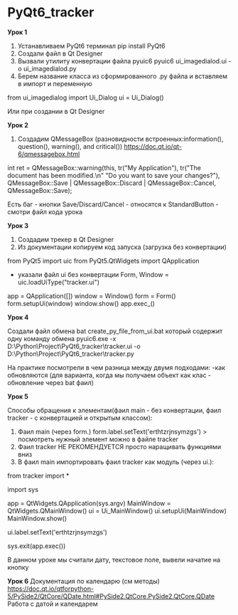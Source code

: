 # PyQt6_tracker
**Урок 1**
1. Устанавливаем PyQt6 терминал
pip install PyQt6
2. Cоздали файл в Qt Designer
3. Вызвали утилиту конвертации файла pyuic6
pyuic6 ui_imagedialod.ui -o  ui_imagedialod.py
4. Берем название класса из сформированного .ру файла и вставляем в импорт и переменную

from ui_imagedialog import Ui_Dialog
ui = Ui_Dialog()

Или при создании в Qt Designer 


**Урок 2**

1. Создадим QMessageBox (paзновидности встроенных:information(), question(), warning(), and critical())
https://doc.qt.io/qt-6/qmessagebox.html

int ret = QMessageBox::warning(this, tr("My Application"),
                               tr("The document has been modified.\n"
                                  "Do you want to save your changes?"),
                               QMessageBox::Save | QMessageBox::Discard
                               | QMessageBox::Cancel,
                               QMessageBox::Save);

Есть баг - кнопки Save/Discard/Cancel - относятся к StandardButton - смотри файл кода урока

**Урок 3**

1. Создадим трекер в Qt Designer
2. Из документации копируем код запуска (загрузка без конвертации)

from PyQt5 import uic
from PyQt5.QtWidgets import QApplication

- указали файл ui без конвертации
Form, Window = uic.loadUiType("tracker.ui")

app = QApplication([])
window = Window()
form = Form()
form.setupUi(window)
window.show()
app.exec_()


**Урок 4**

Coздали файл обмена bat 
create_py_file_from_ui.bat который содержит одну команду обмена
pyuic6.exe -x D:\Python\Project\PyQt6_tracker\tracker.ui  -o D:\Python\Project\PyQt6_tracker\tracker.py


На практике посмотрели в чем разница между двумя подходами:
-как обновляются (для варианта, когда мы получаем объект как клас - обновление через bat фаил)


**Урок 5**

Cпособы обращения к элементам(фаил main - без конвертации, фаил tracker - с конвертацией и открытым классом):
1. Фаил main (через form.)
form.label.setText('erthtzrjnsymzgs') > посмотреть нужный элемент можно в файле tracker
2. Фаил tracker НЕ РЕКОМЕНДУЕТСЯ
просто наращивать функциями вниз 
3. В фаил main импортировать фаил tracker как модуль (через ui.):

from tracker import *

import sys

app = QtWidgets.QApplication(sys.argv)
MainWindow = QtWidgets.QMainWindow()
ui = Ui_MainWindow()
ui.setupUi(MainWindow)
MainWindow.show()

ui.label.setText('erthtzrjnsymzgs')

sys.exit(app.exec())

В данном уроке мы считали дату, текстовое поле, вывели начатие на кнопку

**Урок 6**
Документация по календарю (см методы)
https://doc.qt.io/qtforpython-5/PySide2/QtCore/QDate.html#PySide2.QtCore.PySide2.QtCore.QDate
Работа с датой и календарем
